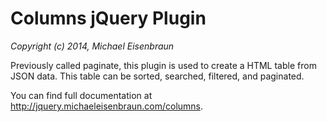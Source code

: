 Columns jQuery Plugin
=======

*Copyright (c) 2014, Michael Eisenbraun*

Previously called paginate, this plugin is used to create a HTML table from JSON data. 
This table can be sorted, searched, filtered, and paginated.

You can find full documentation at <http://jquery.michaeleisenbraun.com/columns>.


